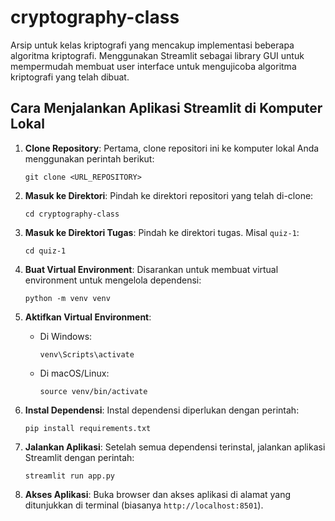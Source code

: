 # cryptography-class

Arsip untuk kelas kriptografi yang mencakup implementasi beberapa algoritma kriptografi. Menggunakan Streamlit sebagai library GUI untuk mempermudah membuat user interface untuk mengujicoba algoritma kriptografi yang telah dibuat.

## Cara Menjalankan Aplikasi Streamlit di Komputer Lokal

1. **Clone Repository**: Pertama, clone repositori ini ke komputer lokal Anda menggunakan perintah berikut:
   ```
   git clone <URL_REPOSITORY>
   ```

2. **Masuk ke Direktori**: Pindah ke direktori repositori yang telah di-clone:
   ```
   cd cryptography-class
   ```

3. **Masuk ke Direktori Tugas**: Pindah ke direktori tugas. Misal `quiz-1`:
   ```
   cd quiz-1
   ```


4. **Buat Virtual Environment**: Disarankan untuk membuat virtual environment untuk mengelola dependensi:
   ```
   python -m venv venv
   ```

5. **Aktifkan Virtual Environment**:
   - Di Windows:
     ```
     venv\Scripts\activate
     ```
   - Di macOS/Linux:
     ```
     source venv/bin/activate
     ```

6. **Instal Dependensi**: Instal dependensi diperlukan dengan perintah:

   ```
   pip install requirements.txt
   ```

7. **Jalankan Aplikasi**: Setelah semua dependensi terinstal, jalankan aplikasi Streamlit dengan perintah:
   ```
   streamlit run app.py
   ```

7. **Akses Aplikasi**: Buka browser dan akses aplikasi di alamat yang ditunjukkan di terminal (biasanya `http://localhost:8501`).

